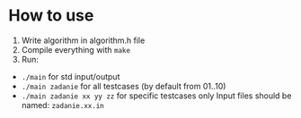 # How to use

1. Write algorithm in algorithm.h file
2. Compile everything with `make`
3. Run:
  * `./main` for std input/output
  * `./main zadanie` for all testcases (by default from 01..10)
  * `./main zadanie xx yy zz` for specific testcases only
Input files should be named: `zadanie.xx.in`